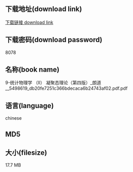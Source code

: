## 下载地址(download link)
[下载链接 download link](https://tutu365.netlify.app/?s=9-%E7%BB%9F%E8%AE%A1%E7%89%A9%E7%90%86%E5%AD%A6+%EF%BC%88%E2%85%A1%EF%BC%89+%E5%87%9D%E8%81%9A%E6%80%81%E7%90%86%E8%AE%BA%EF%BC%88%E7%AC%AC%E5%9B%9B%E7%89%88%EF%BC%89_%E6%9C%97%E9%81%93__5498619_db20fe7251c366bdecaca6b24743af02.pdf)

## 下载密码(download password)
8078

## 名称(book name)
9-统计物理学 （Ⅱ） 凝聚态理论（第四版）_朗道__5498619_db20fe7251c366bdecaca6b24743af02.pdf.pdf

## 语言(language)
chinese

## MD5


## 大小(filesize)
17.7 MB
